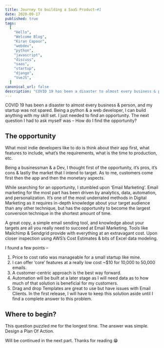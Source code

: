 ```yaml
---
title: Journey to building a SaaS Product–#1
date: 2020-09-17
published: true
tags:
  [
    "Hello",
    "Welcome Blog",
    "Kiran Capoor",
    "webdev",
    "python",
    "javascript",
    "discuss",
    "saas",
    "startup",
    "django",
    "VueJS",
  ]
canonical_url: false
description: "COVID 19 has been a disaster to almost every business & person, and my startup was not spared. Being a python & a web developer, I can build anything with my skill set."
---
```


COVID 19 has been a disaster to almost every business & person, and my startup was not spared. Being a python & a web developer, I can build anything with my skill set. I just needed to find an opportunity.
The next question I had to ask myself was –
How do I find the opportunity?

## The opportunity

What most indie developers like to do is think about their app first, what features to include, what’s the requirements, what is the time to production, etc.

Being a businessman & a Dev, I thought first of the opportunity, it’s pros, it’s cons & lastly the market that I intend to target. As to me, customers come first then the app and then the monetary aspects.

While searching for an opportunity, I stumbled upon ‘Email Marketing’. Email marketing for the most part has been driven by analytics, data, automation, and personalization. It’s one of the most underrated methods in Digital Marketing as it requires in-depth knowledge about your target audience than any other technique, but has the opportunity to become the largest conversion technique in the shortest amount of time.

A great copy, a simple email sending tool, and knowledge about your targets are all you really need to succeed at Email Marketing.
Tools like Mailchimp & Sendgrid provide with everything at an extravagant cost. Upon closer inspection using AWS’s Cost Estimates & bits of Excel data modeling.

I found a few points –

1. Price to cost ratio was manageable for a small startup like mine.
2. I can offer ‘core’ features at a really low cost ~\$10 for 10,000 to 50,000 emails.
3. A customer-centric approach is the best way forward.
4. Automation will be built at a later stage as I will need data as to how much of that solution is beneficial for my customers.
5. Drag and drop Templates are great to use but have issues with Email Clients. In the first release, I will have to keep this solution aside until I find a complete answer to this problem.

## Where to begin?

This question puzzled me for the longest time. The answer was simple. Design a Plan Of Action.

Will be continued in the next part. Thanks for reading 😁
